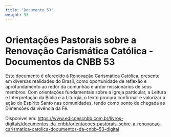 ```yaml
---
title: "Documento 53"
weight: 53
---
```


# Orientações Pastorais sobre a Renovação Carismática Católica - Documentos da CNBB 53

Este documento é oferecido à Renovação Carismática Católica, presente em diversas realidades do Brasil, como oportunidade de reflexão e aprofundamento ao redor da comunhão e ardor missionários de seus membros. Com orientações fundamentais sobre a Igreja particular, a Leitura e Interpretação da Bíblia e a Liturgia, o texto procura confirmar e valorizar a ação do Espírito Santo nas comunidades, tendo como ponto de chegada as Dimensões da vivência da Fé.

Disponível em: https://www.edicoescnbb.com.br/livros-digitais/documentos-da-cnbb/orientacoes-pastorais-sobre-a-renovacao-carismatica-catolica-documentos-da-cnbb-53-digital
